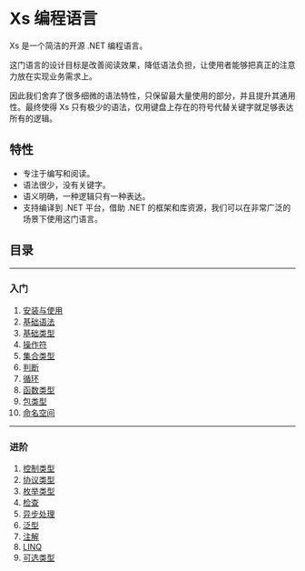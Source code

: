 # Xs 编程语言
Xs 是一个简洁的开源 .NET 编程语言。  

这门语言的设计目标是改善阅读效果，降低语法负担，让使用者能够把真正的注意力放在实现业务需求上。  

因此我们舍弃了很多细微的语法特性，只保留最大量使用的部分，并且提升其通用性。最终使得 Xs 只有极少的语法，仅用键盘上存在的符号代替关键字就足够表达所有的逻辑。  
## 特性
- 专注于编写和阅读。
- 语法很少，没有关键字。
- 语义明确，一种逻辑只有一种表达。
- 支持编译到 .NET 平台，借助 .NET 的框架和库资源，我们可以在非常广泛的场景下使用这门语言。

## 目录
---
### 入门
1. [安装与使用](install.md)
1. [基础语法](basic-grammar.md)
1. [基础类型](basic-type.md)
1. [操作符](operator.md)
1. [集合类型](collection-type.md)
1. [判断](judgment.md)
1. [循环](loop.md)
1. [函数类型](function-type.md)
1. [包类型](package-type.md)
1. [命名空间](namespace.md)
---
### 进阶
1. [控制类型](control-type.md)
1. [协议类型](protocol-type.md)
1. [枚举类型](enumeration-type.md)
1. [检查](check.md)
1. [异步处理](asynchronous.md)
1. [泛型](generic.md)
1. [注解](annotation.md)
1. [LINQ](linq.md)
1. [可选类型](optional-type.md)